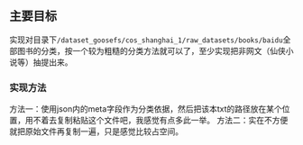 ## 主要目标
实现对目录下`/dataset_goosefs/cos_shanghai_1/raw_datasets/books/baidu`全部图书的分类，按一个较为粗糙的分类方法就可以了，至少实现把非网文（仙侠小说等）抽提出来。
### 实现方法
方法一：使用json内的meta字段作为分类依据，然后把该本txt的路径放在某个位置，用不着去复制粘贴这个文件吧，我感觉有点多此一举。
方法二：实在不方便就把原始文件再复制一遍，只是感觉比较占空间。

